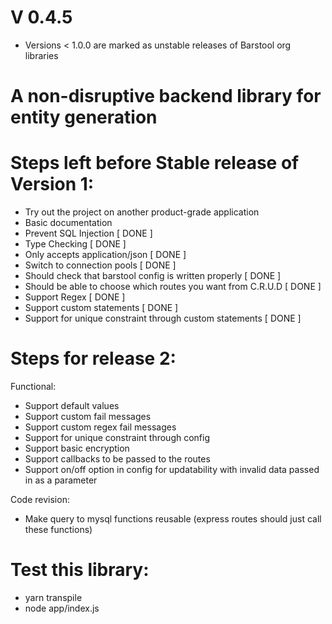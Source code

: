 # V 0.4.5

- Versions < 1.0.0 are marked as unstable releases of Barstool org libraries

# A non-disruptive backend library for entity generation

# Steps left before Stable release of Version 1:

- Try out the project on another product-grade application
- Basic documentation
- Prevent SQL Injection [ DONE ]
- Type Checking [ DONE ]
- Only accepts application/json [ DONE ]
- Switch to connection pools [ DONE ]
- Should check that barstool config is written properly [ DONE ]
- Should be able to choose which routes you want from C.R.U.D [ DONE ]
- Support Regex [ DONE ]
- Support custom statements [ DONE ]
- Support for unique constraint through custom statements [ DONE ]

# Steps for release 2:

Functional:

- Support default values
- Support custom fail messages
- Support custom regex fail messages
- Support for unique constraint through config
- Support basic encryption
- Support callbacks to be passed to the routes
- Support on/off option in config for updatability with invalid data passed in as a parameter

Code revision:

- Make query to mysql functions reusable (express routes should just call these functions)

# Test this library:

- yarn transpile
- node app/index.js
